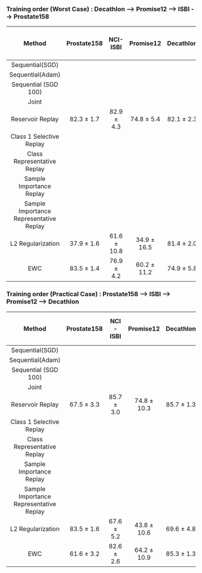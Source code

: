 ### Training order (Worst Case) : Decathlon --> Promise12 --> ISBI --> Prostate158

|   Method  |Prostate158|NCI-ISBI|Promise12|Decathlon| Accuracy (ACC) &#8593;&#8593; | Backward Transfer (BWT) &#8593;&#8593; | Average Forgetting (AFGT) &#8595;&#8595;|
|:---------:|:---------:|:---------:|:---------:|:---------:|:--------------:|:-----------------------:|:-------------------------:|
|Sequential(SGD) |  |  |  |  |    66.7      |          20.4           |           -1.29            |
|Sequential(Adam) |  |  |  |  |     73.3       |          -10.6          |           11.1            |
|Sequential (SGD 100)   |  |  |  |  |       72.5      |         -10.9        |          11.8        |
|Joint      |  |  |  |  |      -      |          -           |           -            |
|Reservoir Replay |82.3 ± 1.7| 82.9 ± 4.3| 74.8 ± 5.4| 82.1 ± 2.3| 80.5 ± 1.5| -1.3 ± 2.2| 1.9 ± 2.1|
|Class 1 Selective Replay |  |  |  |  |      81.2      |          -1.3           |           2.3           |
|Class Representative Replay |  |  |  |  |      80.2      |          -1.6           |           2.4            |
|Sample Importance Replay |  |  |  |  |      81.6      |          0.4           |           0.8            |
|Sample Importance Representative Replay |  |  |  |  |      -      |          -           |           -            |
|L2 Regularization | 37.9 ± 1.6                | 61.6 ± 10.8        | 34.9 ± 16.5             | 81.4 ± 2.0              | 53.9 ± 3.9       | 0.2 ± 0.2                 | -0.2 ± 0.2                  |
|EWC | 83.5 ± 1.4                | 76.9 ± 4.2         | 60.2 ± 11.2             | 74.9 ± 5.8              | 73.8 ± 2.8       | -10.4 ± 4.5               | 11.4 ± 5.5                  |

### Training order (Practical Case) : Prostate158 --> ISBI --> Promise12 --> Decathlon

|   Method  |Prostate158|  NCI - ISBI  |Promise12|Decathlon| Accuracy (ACC) &#8593;&#8593; | Backward Transfer (BWT) &#8593;&#8593; | Average Forgetting (AFGT) &#8595;&#8595;|
|:---------:|:---------:|:---------:|:---------:|:---------:|:--------------:|:-----------------------:|:-------------------------:|
|Sequential(SGD) |  |  |  |  |      73.5      |          -8.6           |           9.2            |
|Sequential(Adam) |  |  |  |  |      75.7      |          -11.0           |           11.8            |
|Sequential (SGD 100)   |  |  |  |  |       68.9      |         12.2        |          7.8        |
|Joint      |  |  |  |  |      -      |          -           |           -            |
|Reservoir Replay |67.5 ± 3.3| 85.7 ± 3.0| 74.8 ± 10.3| 85.7 ± 1.3| 78.4 ± 2.8| -6.8 ± 3.2| 7.7 ± 2.9|
|Class 1 Selective Replay |  |  |  |  |      81.2      |          -3.6           |           4.6            |
|Class Representative Replay |  |  |  |  |      79.1      |          -5.2           |           6.1            |
|Sample Importance Replay |  |  |  |  |      81.55      |          -2.1           |           2.7            |
|Sample Importance Representative Replay |  |  |  |  |      -      |          -           |           -            |
|L2 Regularization | 83.5 ± 1.6                | 67.6 ± 5.2         | 43.8 ± 10.6             | 69.6 ± 4.8              | 66.1 ± 3.8       | -0.0 ± 0.0                | 0.0 ± 0.0                   |
|EWC | 61.6 ± 3.2                | 82.6 ± 2.6         | 64.2 ± 10.9             | 85.3 ± 1.3              | 73.4 ± 3.1       | -13.6 ± 4.3               | 14.8 ± 3.5                  |
